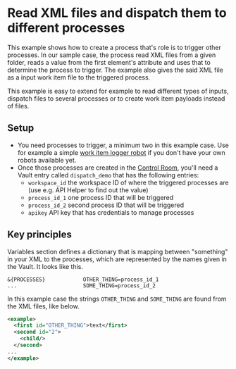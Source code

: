 # Read XML files and dispatch them to different processes

This example shows how to create a process that's role is to trigger other processes. In our sample case, the process read XML files from a given folder, reads a value from the first element's attribute and uses that to determine the process to trigger. The example also gives the said XML file as a input work item file to the triggered process.

This example is easy to extend for example to read different types of inputs, dispatch files to several processes or to create work item payloads instead of files.

## Setup

- You need processes to trigger, a minimum two in this example case. Use for example a simple [work item logger robot](https://github.com/tonnitommi/robocorp-log-work-item) if you don't have your own robots available yet.
- Once those processes are created in the [Control Room](https://cloud.robocorp.com), you'll need a Vault entry called `dispatch_demo` that has the following entries:
  - `workspace_id` the workspace ID of where the triggered processes are (use e.g. API Helper to find out the value)
  - `process_id_1` one process ID that will be triggered
  - `process_id_2` second process ID that will be triggered 
  - `apikey` API key that has credentials to manage processes

## Key principles

Variables section defines a dictionary that is mapping between "something" in your XML to the processes, which are represented by the names given in the Vault. It looks like this.

```robot
&{PROCESSES}            OTHER_THING=process_id_1
...                     SOME_THING=process_id_2
```

In this example case the strings `OTHER_THING` and `SOME_THING` are found from the XML files, like below.

```xml
<example>
  <first id="OTHER_THING">text</first>
  <second id="2">
    <child/>
  </second>
...
</example>
```
